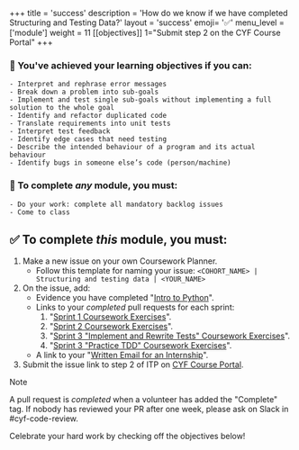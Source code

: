 +++
title = 'success'
description = 'How do we know if we have completed Structuring and Testing Data?'
layout = 'success'
emoji= '✅'
menu_level = ['module']
weight = 11
[[objectives]]
1="Submit step 2 on the CYF Course Portal"
+++

### 🎯 You've achieved your learning objectives if you can:

```objectives
- Interpret and rephrase error messages
- Break down a problem into sub-goals
- Implement and test single sub-goals without implementing a full solution to the whole goal
- Identify and refactor duplicated code
- Translate requirements into unit tests
- Interpret test feedback
- Identify edge cases that need testing
- Describe the intended behaviour of a program and its actual behaviour
- Identify bugs in someone else’s code (person/machine)
```

### 💯 To complete _any_ module, you must:

```objectives
- Do your work: complete all mandatory backlog issues
- Come to class
```

## ✅ To complete _this_ module, you must:

1. Make a new issue on your own Coursework Planner.
   - Follow this template for naming your issue: `<COHORT_NAME> | Structuring and testing data | <YOUR_NAME>`
1. On the issue, add:
    - Evidence you have completed "[Intro to Python](https://github.com/CodeYourFuture/Module-Structuring-and-Testing-Data/issues/21)".
    - Links to your _completed_ pull requests for each sprint:
        1. "[Sprint 1 Coursework Exercises](https://github.com/CodeYourFuture/Module-Structuring-and-Testing-Data/issues/35)".
        1. "[Sprint 2 Coursework Exercises](https://github.com/CodeYourFuture/Module-Structuring-and-Testing-Data/issues/7)".
        1. "[Sprint 3 "Implement and Rewrite Tests" Coursework Exercises](https://github.com/CodeYourFuture/Module-Structuring-and-Testing-Data/issues/6)".
        1. "[Sprint 3 "Practice TDD" Coursework Exercises](https://github.com/CodeYourFuture/Module-Structuring-and-Testing-Data/issues/695)".
    - A link to your "[Written Email for an Internship](https://github.com/CodeYourFuture/Module-Structuring-and-Testing-Data/issues/20)".
1. Submit the issue link to step 2 of ITP on [CYF Course Portal](https://application-process.codeyourfuture.io/).

> [!NOTE]
> A pull request is _completed_ when a volunteer has added the "Complete" tag. If nobody has reviewed your PR after one week, please ask on Slack in #cyf-code-review.

Celebrate your hard work by checking off the objectives below!

